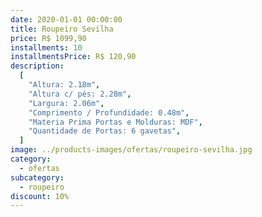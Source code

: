 ```yaml
---
date: 2020-01-01 00:00:00
title: Roupeiro Sevilha
price: R$ 1099,90
installments: 10
installmentsPrice: R$ 120,90
description:
  [
    "Altura: 2.18m",
    "Altura c/ pés: 2.28m",
    "Largura: 2.06m",
    "Comprimento / Profundidade: 0.48m",
    "Materia Prima Portas e Molduras: MDF",
    "Quantidade de Portas: 6 gavetas",
  ]
image: ../products-images/ofertas/roupeiro-sevilha.jpg
category:
  - ofertas
subcategory:
  - roupeiro
discount: 10%
---
```


